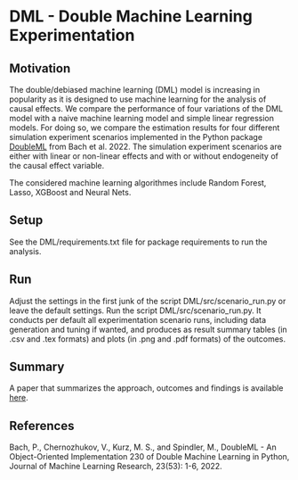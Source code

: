 # DML - Double Machine Learning Experimentation


## Motivation
The double/debiased machine learning (DML) model is increasing in popularity as it is designed to use machine learning for the analysis of causal effects.
We compare the performance of four variations of the DML model with a naive machine learning model and simple linear regression models. 
For doing so, we compare the estimation results for four different simulation experiment scenarios implemented in the Python package [DoubleML](https://github.com/DoubleML) from Bach et al. 2022. 
The simulation experiment scenarios are either with linear or non-linear effects and with or without endogeneity of the causal effect variable.

The considered machine learning algorithmes include Random Forest, Lasso, XGBoost and Neural Nets.


## Setup
See the DML/requirements.txt file for package requirements to run the analysis.


## Run
Adjust the settings in the first junk of the script DML/src/scenario_run.py or leave the default settings. Run the script DML/src/scenario_run.py. It conducts per default all experimentation scenario runs, including data generation and tuning if wanted, and produces as result summary tables (in .csv and .tex formats) and plots (in .png and .pdf formats) of the outcomes.


## Summary
A paper that summarizes the approach, outcomes and findings is available [here](https://github.com/g-r-m-n/dml/blob/main/Is%20Double%20Machine%20Learning%20always%20better%20than%20Simple%20Linear%20Regression%20to%20estimate%20Causal%20Effects%20-%20Evidence%20from%20four%20simulation%20experiments.pdf).


## References
Bach, P., Chernozhukov, V., Kurz, M. S., and Spindler, M., DoubleML - An Object-Oriented Implementation
230 of Double Machine Learning in Python, Journal of Machine Learning Research, 23(53): 1-6, 2022.
